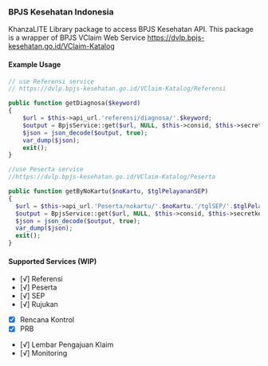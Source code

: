 ### BPJS Kesehatan Indonesia
KhanzaLITE Library package to access BPJS Kesehatan API.
This package is a wrapper of BPJS VClaim Web Service
https://dvlp.bpjs-kesehatan.go.id/VClaim-Katalog

#### Example Usage
```php
// use Referensi service
// https://dvlp.bpjs-kesehatan.go.id/VClaim-Katalog/Referensi

public function getDiagnosa($keyword)
{
    $url = $this->api_url.'referensi/diagnosa/'.$keyword;
    $output = BpjsService::get($url, NULL, $this->consid, $this->secretkey);
    $json = json_decode($output, true);
    var_dump($json);
    exit();
}

//use Peserta service
//https://dvlp.bpjs-kesehatan.go.id/VClaim-Katalog/Peserta

public function getByNoKartu($noKartu, $tglPelayananSEP)
{
  $url = $this->api_url.'Peserta/nokartu/'.$noKartu.'/tglSEP/'.$tglPelayananSEP;
  $output = BpjsService::get($url, NULL, $this->consid, $this->secretkey);
  $json = json_decode($output, true);
  var_dump($json);
  exit();
}
```


#### Supported Services (WIP)

- [√] Referensi
- [√] Peserta
- [√] SEP
- [√] Rujukan
- [x] Rencana Kontrol
- [x] PRB
- [√] Lembar Pengajuan Klaim
- [√] Monitoring
